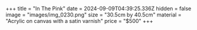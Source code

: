 +++
title = "In The Pink"
date = 2024-09-09T04:39:25.336Z
hidden = false
image = "images/img_0230.png"
size = "30.5cm by 40.5cm"
material = "Acrylic on canvas with a satin varnish"
price = "$500"
+++
